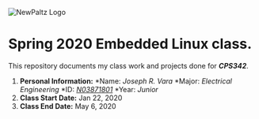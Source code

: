 ![NewPaltz Logo](https://www.newpaltz.edu/media/identity/logos/newpaltzlogo.jpg)
# **Spring 2020 Embedded Linux class.**
This repository documents my class work and projects done for *__CPS342__*.

1. **Personal Information:**
	*Name: *Joseph R. Vara*
	*Major: *Electrical Engineering*
	*ID: [*N03871801*](https://github.com/JosephRVara)
	*Year: *Junior*
2. **Class Start Date:** Jan 22, 2020
3. **Class End Date:** May 6, 2020
